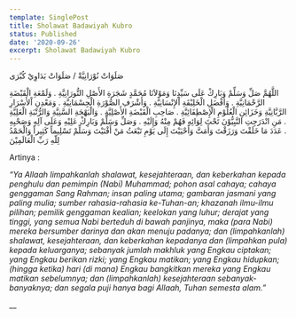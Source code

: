 ```yaml
---
template: SinglePost
title: Sholawat Badawiyah Kubro
status: Published
date: '2020-09-26'
excerpt: Sholawat Badawiyah Kubro
---
```

صَلَوَاتْ نُوْرَانِيَّةْ / صَلَوَاتْ بَدَاوِيْ كُبْرَى

 اللَّهُمَّ صَلِّ وَسَلِّمْ وَبَارِكْ عَلَى سَيِّدِنَا وَمَوْلاَنَا مُحَمَّدٍ شَجَرَةِ الأَصْلِ النُّورَانِيَّةِ . وَلَمْعَةِ الْقَبْضَةِ الرَّحْمَانِيَّةِ . وَأَفْضَلِ الْخَلِيْقَةِ اْلإِنْسَانِيَّةِ . وَأَشْرَفِ الصُّوْرَةِ الْجِسْمَانِيَّةِ . وَمَعْدِنِ اْلأَسْرَارِ الرَّبَّانِيَّةِ وَخَزَائِنِ الْعُلُوْمِ الْإِصْطِفَائِيَّةِ . صَاحِبِ الْقَبْضَةِ الأَصْلِيَّةِ . وَالْبَهْجَةِ السَّنِيَّةِ وَالرُّتْبَةِ الْعَلِيَّةِ . مَنِ انْدَرَجِتِ النَّبِيُّوْنَ تَحْتَ لِوَائِهِ فَهُمْ مِنْهُ وَإِلَيْهِ . وَصَلِّ وَسَلِّمْ وَبَارِكْ عَلِيْهِ وَعَلَى آلِهِ وَصَحْبِهِ . عَدَدَ مَا خَلَقْتَ وَرَزَقْتَ وَأَمَتَّ وَأَحْيَيْتَ إِلَى يَوْمِ تَبْعَثُ مَنْ أَفْنَيْتَ وَسَلِّمْ تَسْلِيماً كَثِيراً وَالْحَمْدُ لِلّهِ رَبِّ الْعَالَمِيْنَ



Artinya : 

_“Ya Allaah limpahkanlah shalawat, kesejahteraan, dan keberkahan kepada penghulu dan pemimpin (Nabi) Muhammad; pohon asal cahaya; cahaya genggaman Sang Rahman; insan paling utama; gambaran jasmani yang paling mulia; sumber rahasia-rahasia ke-Tuhan-an; khazanah ilmu-ilmu pilihan; pemilik genggaman kealian; keelokan yang luhur; derajat yang tinggi, yang semua Nabi berteduh di bawah panjinya, maka (para Nabi) mereka bersumber darinya dan akan menuju padanya; dan (limpahkanlah) shalawat, kesejahteraan, dan keberkahan kepadanya dan (limpahkan pula) kepada keluarganya; sebanyak jumlah makhluk yang Engkau ciptakan; yang Engkau berikan rizki; yang Engkau matikan; yang Engkau hidupkan; (hingga ketika) hari (di mana) Engkau bangkitkan mereka yang Engkau matikan sebelumnya; dan (limpahkanlah) kesejahteraan sebanyak-banyaknya; dan segala puji hanya bagi Allaah, Tuhan semesta alam.”_

__

